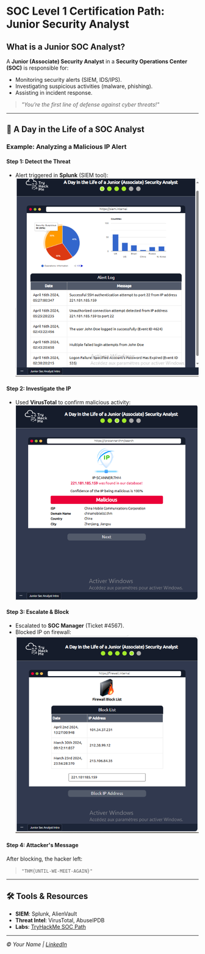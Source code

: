 #  SOC Level 1 Certification Path: Junior Security Analyst

##  What is a Junior SOC Analyst?
A **Junior (Associate) Security Analyst** in a **Security Operations Center (SOC)** is responsible for:  
- Monitoring security alerts (SIEM, IDS/IPS).  
- Investigating suspicious activities (malware, phishing).  
- Assisting in incident response.  

> *"You’re the first line of defense against cyber threats!"*  

---

## 📂 **A Day in the Life of a SOC Analyst**  
### **Example: Analyzing a Malicious IP Alert**  
#### **Step 1: Detect the Threat**  
- Alert triggered in **Splunk** (SIEM tool):  
  ![Splunk Alert](splunk-alert.png)  

#### **Step 2: Investigate the IP**  
- Used **VirusTotal** to confirm malicious activity:  
  ![VirusTotal Check](virustotal-ip.png)  

#### **Step 3: Escalate & Block**  
- Escalated to **SOC Manager** (Ticket #4567).  
- Blocked IP on firewall:  
  ![Firewall Block](firewall-block.png)  

#### **Step 4: Attacker's Message**  
After blocking, the hacker left:  
> `"THM{UNTIL-WE-MEET-AGAIN}"`  

---

## 🛠️ Tools & Resources  
- **SIEM**: Splunk, AlienVault  
- **Threat Intel**: VirusTotal, AbuseIPDB  
- **Labs**: [TryHackMe SOC Path](https://tryhackme.com/room/jrsecanalystintrouxo)

---
*© Your Name | [LinkedIn](nadia-kandoul)*  
